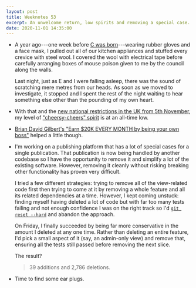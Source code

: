 ```yaml
---
layout: post
title: Weeknotes 53
excerpt: An unwelcome return, low spirits and removing a special case.
date: 2020-11-01 14:35:00
---
```

*   A year ago---one week before [C was born](/2020/09/06/weeknotes-45/)---wearing rubber gloves and a face mask, I pulled out all of our kitchen appliances and stuffed every crevice with steel wool. I covered the wool with electrical tape before carefully arranging boxes of mouse poison given to me by the council along the walls.

    Last night, just as E and I were falling asleep, there was the sound of scratching mere metres from our heads. As soon as we moved to investigate, it stopped and I spent the rest of the night waiting to hear something else other than the pounding of my own heart.

*   With that and the [new national restrictions in the UK from 5th November](https://www.gov.uk/guidance/new-national-restrictions-from-5-november), my level of ["cheersy-cheers" spirit](https://github.com/computationclub/computationclub.github.io/wiki/Types-and-Programming-Languages-Chapter-13-References#pub) is at an all-time low.

*   [Brian David Gilbert's "Earn $20K EVERY MONTH by being your own boss"](https://youtu.be/wbfu39l0kxg) helped a little though.

*   I'm working on a publishing platform that has a lot of special cases for a single publication. That publication is now being handled by another codebase so I have the opportunity to remove it and simplify a lot of the existing software. However, removing it cleanly without risking breaking other functionality has proven very difficult.

    I tried a few different strategies: trying to remove all of the view-related code first then trying to come at it by removing a whole feature and all its related dependencies at a time. However, I kept coming unstuck: finding myself having deleted a lot of code but with far too many tests failing and not enough confidence I was on the right track so I'd [`git reset --hard`](https://git-scm.com/docs/git-reset#Documentation/git-reset.txt---hard) and abandon the approach.

    On Friday, I finally succeeded by being far more conservative in the amount I deleted at any one time. Rather than deleting an entire feature, I'd pick a small aspect of it (say, an admin-only view) and remove that, ensuring all the tests still passed before removing the next slice.

    The result?

    > 39 additions and 2,786 deletions.

*   Time to find some ear plugs.
